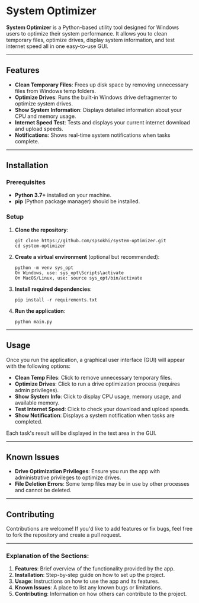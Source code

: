 # System Optimizer

**System Optimizer** is a Python-based utility tool designed for Windows users to optimize their system performance. It allows you to clean temporary files, optimize drives, display system information, and test internet speed all in one easy-to-use GUI.

---

## Features
- **Clean Temporary Files**: Frees up disk space by removing unnecessary files from Windows temp folders.
- **Optimize Drives**: Runs the built-in Windows drive defragmenter to optimize system drives.
- **Show System Information**: Displays detailed information about your CPU and memory usage.
- **Internet Speed Test**: Tests and displays your current internet download and upload speeds.
- **Notifications**: Shows real-time system notifications when tasks complete.

---

## Installation

### Prerequisites
- **Python 3.7+** installed on your machine.
- **pip** (Python package manager) should be installed.

### Setup

1. **Clone the repository**:
    ```
    git clone https://github.com/spsokhi/system-optimizer.git
    cd system-optimizer
    ```

2. **Create a virtual environment** (optional but recommended):
    ```
    python -m venv sys_opt
    On Windows, use: sys_opt\Scripts\activate
    On MacOS/Linux, use: source sys_opt/bin/activate   
    ```

3. **Install required dependencies**:
    ```
    pip install -r requirements.txt
    ```

4. **Run the application**:
    ```
    python main.py
    ```

---

## Usage

Once you run the application, a graphical user interface (GUI) will appear with the following options:

- **Clean Temp Files**: Click to remove unnecessary temporary files.
- **Optimize Drives**: Click to run a drive optimization process (requires admin privileges).
- **Show System Info**: Click to display CPU usage, memory usage, and available memory.
- **Test Internet Speed**: Click to check your download and upload speeds.
- **Show Notification**: Displays a system notification when tasks are completed.

Each task's result will be displayed in the text area in the GUI.

---

## Known Issues

- **Drive Optimization Privileges**: Ensure you run the app with administrative privileges to optimize drives.
- **File Deletion Errors**: Some temp files may be in use by other processes and cannot be deleted.

---

## Contributing

Contributions are welcome! If you'd like to add features or fix bugs, feel free to fork the repository and create a pull request.

---

### Explanation of the Sections:

1. **Features**: Brief overview of the functionality provided by the app.
2. **Installation**: Step-by-step guide on how to set up the project.
3. **Usage**: Instructions on how to use the app and its features.
4. **Known Issues**: A place to list any known bugs or limitations.
5. **Contributing**: Information on how others can contribute to the project.
